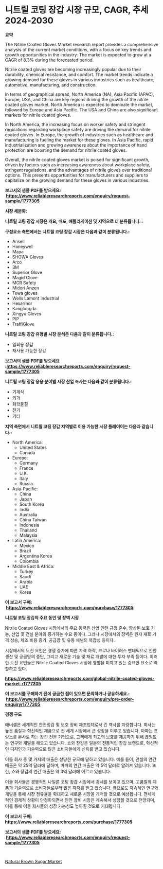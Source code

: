 <p><h1>니트릴 코팅 장갑 시장 규모, CAGR, 추세 2024-2030</h1></p><p><strong>요약</strong></p>
<p><p>The Nitrile Coated Gloves Market research report provides a comprehensive analysis of the current market conditions, with a focus on key trends and growth opportunities in the industry. The market is expected to grow at a CAGR of 8.3% during the forecasted period.</p><p>Nitrile coated gloves are becoming increasingly popular due to their durability, chemical resistance, and comfort. The market trends indicate a growing demand for these gloves in various industries such as healthcare, automotive, manufacturing, and construction.</p><p>In terms of geographical spread, North America (NA), Asia Pacific (APAC), Europe, USA, and China are key regions driving the growth of the nitrile coated gloves market. North America is expected to dominate the market, followed by Europe and Asia Pacific. The USA and China are also significant markets for nitrile coated gloves.</p><p>In North America, the increasing focus on worker safety and stringent regulations regarding workplace safety are driving the demand for nitrile coated gloves. In Europe, the growth of industries such as healthcare and manufacturing is fueling the market for these gloves. In Asia Pacific, rapid industrialization and growing awareness about the importance of hand protection are boosting the demand for nitrile coated gloves.</p><p>Overall, the nitrile coated gloves market is poised for significant growth, driven by factors such as increasing awareness about workplace safety, stringent regulations, and the advantages of nitrile gloves over traditional options. This presents opportunities for manufacturers and suppliers to capitalize on the growing demand for these gloves in various industries.</p></p>
<p><strong>보고서의 샘플 PDF를 받으세요: &nbsp;<a href="https://www.reliableresearchreports.com/enquiry/request-sample/1777305">https://www.reliableresearchreports.com/enquiry/request-sample/1777305</a></strong></p>
<p><strong>시장 세분화:</strong></p>
<p><strong> 니트릴 코팅 장갑 시장은 개요, 배포, 애플리케이션 및 지역으로 더 분류됩니다. :</strong></p>
<p><strong>구성요소 측면에서는 니트릴 코팅 장갑 시장은 다음과 같이 분류됩니다.:</strong></p>
<p><ul><li>Ansell</li><li>Honeywell</li><li>Mapa</li><li>SHOWA Gloves</li><li>Arco</li><li>3M</li><li>Superior Glove</li><li>Magid Glove</li><li>MCR Safety</li><li>Midori Anzen</li><li>Towa gloves</li><li>Wells Lamont Industrial</li><li>Hexarmor</li><li>Kanglongda</li><li>Xingyu Gloves</li><li>PIP</li><li>TraffiGlove</li></ul></p>
<p><strong> 니트릴 코팅 장갑 유형별 시장 분석은 다음과 같이 분류됩니다.:</strong></p>
<p><ul><li>일회용 장갑</li><li>재사용 가능한 장갑</li></ul></p>
<p><strong>보고서의 샘플 PDF를 받으세요 :<a href="https://www.reliableresearchreports.com/enquiry/request-sample/1777305">https://www.reliableresearchreports.com/enquiry/request-sample/1777305</a></strong></p>
<p><strong> 니트릴 코팅 장갑 응용 분야별 시장 산업 조사는 다음과 같이 분류됩니다.:</strong></p>
<p><ul><li>기계식</li><li>외과</li><li>화학물질</li><li>전기</li><li>기타</li></ul></p>
<p><strong>지역 측면에서 니트릴 코팅 장갑 지역별로 이용 가능한 시장 플레이어는 다음과 같습니다.:</strong></p>
<p><ul>
    <li>
        North America:
        <ul>
            <li>United States</li>
            <li>Canada</li>
        </ul>
    </li>
    <li>
        Europe:
        <ul>
            <li>Germany</li>
            <li>France</li>
            <li>U.K.</li>
            <li>Italy</li>
            <li>Russia</li>
        </ul>
    </li>
    <li>
        Asia-Pacific:
        <ul>
            <li>China</li>
            <li>Japan</li>
            <li>South Korea</li>
            <li>India</li>
            <li>Australia</li>
            <li>China Taiwan</li>
            <li>Indonesia</li>
            <li>Thailand</li>
            <li>Malaysia</li>
        </ul>
    </li>
    <li>
        Latin America:
        <ul>
            <li>Mexico</li>
            <li>Brazil</li>
            <li>Argentina Korea</li>
            <li>Colombia</li>
        </ul>
    </li>
    <li>
        Middle East & Africa:
        <ul>
            <li>Turkey</li>
            <li>Saudi</li>
            <li>Arabia</li>
            <li>UAE</li>
            <li>Korea</li>
        </ul>
    </li>
    </ul></p>
<p><strong>이 보고서 구매: &nbsp;<a href="https://www.reliableresearchreports.com/purchase/1777305">https://www.reliableresearchreports.com/purchase/1777305</a></strong></p>
<p><strong>니트릴 코팅 장갑의 주요 동인 및 장벽 시장</strong></p>
<p><p>Nitrile Coated Gloves 시장에서의 주요 동력은 산업 안전 규정 준수, 향상된 보호 기능, 산업 및 건설 분야의 증가하는 수요 등이다. 그러나 시장에서의 장벽은 원자 재료 가격 상승, 제조 비용 증가, 공급망 및 유통 채널의 복잡성 등이다. </p><p>시장에서의 도전 요인은 경쟁 증가에 따른 가격 하락, 코로나 바이러스 팬데믹으로 인한 생산 및 공급망의 중단, 그리고 새로운 기술 및 재료 개발에 대한 투자 부족 등이다. 이러한 도전 요인들은 Nitrile Coated Gloves 시장에 영향을 미치고 있는 중요한 요소로 역할하고 있다.</p></p>
<p><strong><a href="https://www.reliableresearchreports.com/global-nitrile-coated-gloves-market-r1777305">https://www.reliableresearchreports.com/global-nitrile-coated-gloves-market-r1777305</a></strong></p>
<p><strong>이 보고서를 구매하기 전에 궁금한 점이 있으면 문의하거나 공유하세요.: &nbsp;<a href="https://www.reliableresearchreports.com/enquiry/pre-order-enquiry/1777305">https://www.reliableresearchreports.com/enquiry/pre-order-enquiry/1777305</a></strong></p>
<p><strong>경쟁 구도</strong></p>
<p><p>애너셀은 세계적인 안전장갑 및 보호 장비 제조업체로서 긴 역사를 자랑합니다. 회사는 높은 품질과 혁신적인 제품으로 전 세계 시장에서 큰 성장을 이루고 있습니다. 마파는 프랑스를 본사로 하는 장갑 전문 기업으로, 고객에게 최고의 보호를 제공하기 위해 끊임없는 연구와 개발을 해오고 있습니다. 쇼와 장갑은 일본의 전통적인 장갑 브랜드로, 혁신적인 디자인과 기술력으로 많은 소비자들에게 신뢰를 받고 있습니다.</p><p>이들 회사 중 몇 가지의 매출은 상당한 규모에 달하고 있습니다. 예를 들어, 안셀의 연간 매출은 약 25억 달러에 달하며, 마파의 연간 매출은 약 5억 달러로 알려져 있습니다. 또한, 쇼와 장갑의 연간 매출은 약 3억 달러에 이르고 있습니다.</p><p>이들 회사들은 경쟁적인 나일론 코팅 장갑 시장에서 강세를 보이고 있으며, 고품질의 제품과 기술력으로 소비자들로부터 많은 지지를 받고 있습니다. 앞으로도 지속적인 연구와 개발을 통해 시장 점유율을 확대하고 새로운 시장을 개척할 것으로 예상됩니다. 전세계적인 경제적 상황이 안정화되면서 안전 장비 시장은 계속해서 성장할 것으로 전망되며, 이를 통해 이들 회사들의 성장 가능성도 높아질 것으로 기대됩니다.</p></p>
<p><strong>이 보고서 구매: &nbsp; <a href="https://www.reliableresearchreports.com/purchase/1777305">https://www.reliableresearchreports.com/purchase/1777305</a></strong></p>
<p><strong>보고서의 샘플 PDF를 받으세요: &nbsp;<a href="https://www.reliableresearchreports.com/enquiry/request-sample/1777305">https://www.reliableresearchreports.com/enquiry/request-sample/1777305</a></strong><strong></strong></p>
<p>&nbsp;</p>
<p><p><a href="https://fearless-okapi-6c8.notion.site/Natural-Brown-Sugar-Market-Analysis-and-Sze-Forecasted-for-period-from-2024-to-2031-eea34267f0b442e5b7c9ed3aa320ba44">Natural Brown Sugar Market</a></p></p>